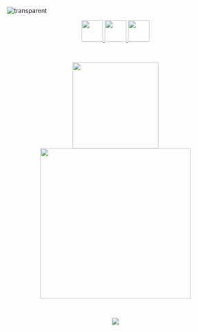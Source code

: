 ![transparent](https://capsule-render.vercel.app/api?type=transparent&fontColor=703ee5&text=Happy%20To%20See%20You%20Here&height=150&fontSize=60)

<p align="center">
  <a href="https://alijabarportfolio.web.app/">
    <img height="50" src="https://user-images.githubusercontent.com/46517096/166972883-f5f1d88c-0246-4374-88ac-ded0f2cf0699.png"/>
  </a>  
  <a href="https://www.linkedin.com/in/ali-jabar-aa056423b/">
    <img height="50" src="https://user-images.githubusercontent.com/46517096/166973395-19676cd8-f8ec-4abf-83ff-da8243505b82.png"/>
  </a>  
  <a href="https://dev.to/sharonye0">
    <img height="50" src="https://user-images.githubusercontent.com/46517096/166974096-7aeecad4-483e-4c85-983f-f4b37b3f794e.png"/>
  </a>
</p>

<p> &nbsp; <p/>

<p align="center">
  <a align="center">
    <img height=200 align="center" src="https://github-readme-stats.vercel.app/api?username=sharonye0&show_icons=true&theme=dark" />
  </a>
  <a align="center">
    <img height=350 align="center" src="https://github-readme-stats.vercel.app/api/top-langs?username=sharonye0&layout=donut&langs_count=8&card_width=320" />
  <a/>
<p/>
<p> &nbsp; <p/>
<p align="center">
  <img src="https://spotify-github-profile.vercel.app/api/view?uid=i48kacsk723y3kt9wo19k51o3&cover_image=false&theme=default&show_offline=true&background_color=121212&interchange=false"/>
</p>
<!--
<h2> 🚀 &nbsp;Some Tools I Have Used and Learned</h2>
<p align="left">
<img src="https://cdn.jsdelivr.net/gh/devicons/devicon/icons/vscode/vscode-original.svg" alt="vscode" width="45" height="45"/>
<img src="https://raw.githubusercontent.com/devicons/devicon/master/icons/python/python-original-wordmark.svg" alt="python" width="45" height="45" />
<img src="https://cdn.jsdelivr.net/gh/devicons/devicon/icons/cplusplus/cplusplus-original.svg" width="45" height="45"/>
<img src="https://raw.githubusercontent.com/devicons/devicon/master/icons/javascript/javascript-original.svg" alt="javascript" width="45" height="45" />
<img src="https://raw.githubusercontent.com/devicons/devicon/master/icons/react/react-original-wordmark.svg" alt="react" width="45" height="45" />
<img src="https://cdn.jsdelivr.net/gh/devicons/devicon/icons/html5/html5-original.svg" alt="html" width="45" height="45"/>
<img src="https://raw.githubusercontent.com/devicons/devicon/master/icons/bootstrap/bootstrap-plain.svg" alt="bootstrap" width="45" height="45" />
<img src="https://raw.githubusercontent.com/devicons/devicon/master/icons/css3/css3-original-wordmark.svg" alt="css3" width="45" height="45" />
<img src="https://cdn.jsdelivr.net/gh/devicons/devicon/icons/linux/linux-original.svg" alt="linux" width="45" height="45"/>       
<img src="https://cdn.jsdelivr.net/gh/devicons/devicon/icons/git/git-original.svg" alt="git" width="45" height="45"/>
<img src="https://cdn.jsdelivr.net/gh/devicons/devicon/icons/bash/bash-original.svg" alt="bash" width="45" height="45"/>
<img src="https://cdn.jsdelivr.net/gh/devicons/devicon/icons/figma/figma-original.svg" alt="figma" width="45" height="45"/>   
</p>
-->
